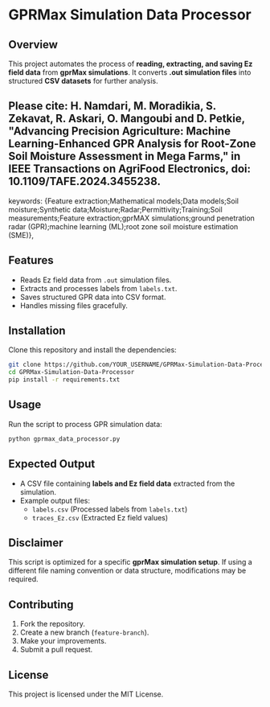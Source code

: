 # GPRMax Simulation Data Processor

## Overview
This project automates the process of **reading, extracting, and saving Ez field data** from **gprMax simulations**. It converts **.out simulation files** into structured **CSV datasets** for further analysis.


## Please cite: H. Namdari, M. Moradikia, S. Zekavat, R. Askari, O. Mangoubi and D. Petkie, "Advancing Precision Agriculture: Machine Learning-Enhanced GPR Analysis for Root-Zone Soil Moisture Assessment in Mega Farms," in IEEE Transactions on AgriFood Electronics, doi: 10.1109/TAFE.2024.3455238.
keywords: {Feature extraction;Mathematical models;Data models;Soil moisture;Synthetic data;Moisture;Radar;Permittivity;Training;Soil measurements;Feature extraction;gprMAX simulations;ground penetration radar (GPR);machine learning (ML);root zone soil moisture estimation (SME)},


## Features
- Reads Ez field data from `.out` simulation files.
- Extracts and processes labels from `labels.txt`.
- Saves structured GPR data into CSV format.
- Handles missing files gracefully.

## Installation
Clone this repository and install the dependencies:
```bash
git clone https://github.com/YOUR_USERNAME/GPRMax-Simulation-Data-Processor.git
cd GPRMax-Simulation-Data-Processor
pip install -r requirements.txt
```

## Usage
Run the script to process GPR simulation data:
```bash
python gprmax_data_processor.py
```

## Expected Output
- A CSV file containing **labels and Ez field data** extracted from the simulation.
- Example output files:
  - `labels.csv` (Processed labels from `labels.txt`)
  - `traces_Ez.csv` (Extracted Ez field values)

## Disclaimer
This script is optimized for a specific **gprMax simulation setup**. If using a different file naming convention or data structure, modifications may be required.

## Contributing
1. Fork the repository.
2. Create a new branch (`feature-branch`).
3. Make your improvements.
4. Submit a pull request.

## License
This project is licensed under the MIT License.
